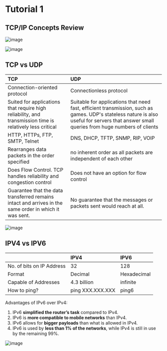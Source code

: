 # Tutorial 1
## TCP/IP Concepts Review

![image](https://github.com/wtxd1234/Data-Communication/assets/41671135/704d6671-0d81-4499-9420-2a1475bba6ef)

![image](https://github.com/wtxd1234/Data-Communication/assets/41671135/5fdb8d35-7a89-477c-9220-83bc69f4873b)


## TCP vs UDP

| TCP | UDP |
| :--- | :--- |
| Connection-oriented protocol | Connectionless protocol |
| Suited for applications that require high reliability, and transmission time is relatively less critical | Suitable for applications that need fast, efficient transmission, such as games. UDP's stateless nature is also useful for servers that answer small queries from huge numbers of clients |
| HTTP, HTTPs, FTP, SMTP, Telnet | DNS, DHCP, TFTP, SNMP, RIP, VOIP |
| Rearranges data packets in the order specified | no inherent order as all packets are independent of each other |
| Does Flow Control. TCP handles reliability and congestion control | Does not have an option for flow control |
| Guarantee that the data transferred remains intact and arrives in the same order in which it was sent. | No guarantee that the messages or packets sent would reach at all. |


![image](https://github.com/wtxd1234/Data-Communication/assets/41671135/fbb01667-6b4c-4544-930d-52d52f4cd6f6)


## IPV4 vs IPV6

|  | IPV4 | IPV6 |
| :--- | :--- | :--- |
| No. of bits on IP Address | 32 | 128 |
| Format | Decimal | Hexadecimal |
| Capable of Addresses | 4.3 billion | infinite |
| How to ping? | ping XXX.XXX.XXX | ping6 |

Advantages of IPv6 over IPv4:
1. IPv6 __simplified the router’s task__ compared to IPv4.
2. IPv6 is __more compatible to mobile networks__ than IPv4.
3. IPv6 allows for __bigger payloads__ than what is allowed in IPv4.
4. IPv6 is used by __less than 1% of the networks__, while IPv4 is still in use by the remaining 99%.


![image](https://github.com/wtxd1234/Data-Communication/assets/41671135/8ada8f8b-4c9b-4f74-acd7-3e958e0d560b)

